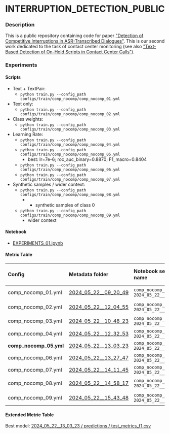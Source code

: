 # INTERRUPTION_DETECTION_PUBLIC



### Description

This is a public repository containing code for paper ["Detection of Competitive Interruptions in ASR-Transcribed Dialogues"](./). This is our second work dedicated to the task of contact center monitoring (see also ["Text-Based Detection of On-Hold Scripts in Contact Center Calls"](https://aircconline.com/abstract/mlaij/11224mlaij01.html)).



### Experiments


#### Scripts

- Text + TextPair:
    - `python train.py --config_path configs/train/comp_nocomp/comp_nocomp_01.yml`
- Text only:
    - `python train.py --config_path configs/train/comp_nocomp/comp_nocomp_02.yml`
- Class weights:
    - `python train.py --config_path configs/train/comp_nocomp/comp_nocomp_03.yml`
- Learning Rate:
    - `python train.py --config_path configs/train/comp_nocomp/comp_nocomp_04.yml`
    - `python train.py --config_path configs/train/comp_nocomp/comp_nocomp_05.yml`
        - best: lr=7e-6; roc_auc_binary=0.8870; F1_macro=0.8404
    - `python train.py --config_path configs/train/comp_nocomp/comp_nocomp_06.yml`
    - `python train.py --config_path configs/train/comp_nocomp/comp_nocomp_07.yml`
- Synthetic samples / wider context:
    - `python train.py --config_path configs/train/comp_nocomp/comp_nocomp_08.yml`
        - + synthetic samples of class 0
    - `python train.py --config_path configs/train/comp_nocomp/comp_nocomp_09.yml`
        - wider context


#### Notebook

- [EXPERIMENTS_01.ipynb](./EXPERIMENTS_01.ipynb)


#### Metric Table 

| Config | Metadata folder | Notebook section name | Hyperparameter | ROC AUC Binary | Best threshold | Recall macro | Precision Macro | Balanced Accuracy | F1 Macro |
|:-------|:----------------|:----------------------|---------------:|---------------:|---------------:|-------------:|----------------:|-------------------:|---------:|
| comp_nocomp_01.yml | [2024_05_22__09_20_49](./mlruns/comp_nocomp/2024_05_22__09_20_49) | `comp_nocomp_01 / 2024_05_22__09_20_49` | Input: Speaker + Listener | 0.8508 | 0.5303 | 0.7571 | 0.7599 | 0.7571 | 0.7582 |
| comp_nocomp_02.yml | [2024_05_22__12_04_55](./mlruns/comp_nocomp/2024_05_22__12_04_55) | `comp_nocomp_02 / 2024_05_22__12_04_55` | Input: Only Listener | 0.8118 | 0.5249 | 0.7120 | 0.7301 | 0.7120 | 0.7151 |
| comp_nocomp_03.yml | [2024_05_22__10_48_23](./mlruns/comp_nocomp/2024_05_22__10_48_23) | `comp_nocomp_03 / 2024_05_22__10_48_23` | Class weights: `[1.0, 0.75]` | 0.8197 | 0.4579 | 0.7299 | 0.7394 | 0.7299 | 0.7320 |
| comp_nocomp_04.yml | [2024_05_22__12_32_53](./mlruns/comp_nocomp/2024_05_22__12_32_53) | `comp_nocomp_04 / 2024_05_22__12_32_53` | LR = 5.e-6 | 0.8818 | 0.4374 | 0.8221 | 0.8483 | 0.8221 | 0.8286 
| **comp_nocomp_05.yml** | [2024_05_22__13_03_23](./mlruns/comp_nocomp/2024_05_22__13_03_23) | `comp_nocomp_05 / 2024_05_22__13_03_23` | LR = 7.e-6 | 0.8870 | 0.3858 | **0.8325** | **0.8671** | **0.8325** | **0.8404** |
| comp_nocomp_06.yml | [2024_05_22__13_27_47](./mlruns/comp_nocomp/2024_05_22__13_27_47) | `comp_nocomp_06 / 2024_05_22__13_27_47` | LR = 9.e-6 | **0.8891** | 0.3983 | 0.8260 | 0.8517 | 0.8260 | 0.8325 |
| comp_nocomp_07.yml | [2024_05_22__14_11_45](./mlruns/comp_nocomp/2024_05_22__14_11_45) | `comp_nocomp_07 / 2024_05_22__14_11_45` | LR = 1.e-6 | 0.5566 | 0.5035 | 0.5334 | 0.5348 | 0.5334 | 0.5566 |
| comp_nocomp_08.yml | [2024_05_22__14_58_17](./mlruns/comp_nocomp/2024_05_22__14_58_17) | `comp_nocomp_08 / 2024_05_22__14_58_17` | + Synthetic data: class 0 | 0.8874 | 0.4338 | 0.8121 | 0.8239 | 0.8121 | 0.8155 |
| comp_nocomp_09.yml | [2024_05_22__15_43_48](./mlruns/comp_nocomp/2024_05_22__15_43_48) | `comp_nocomp_09 / 2024_05_22__15_43_48` | Context window: 8 phrases | 0.7049 | 0.3949 | 0.6542 | 0.6572 | 0.6542 | 0.6534 |


#### Extended Metric Table

Best model: [2024_05_22__13_03_23 / predictions / test_metrics_f1.csv](./mlruns/comp_nocomp/2024_05_22__13_03_23/predictions/test_metrics_f1.csv)

